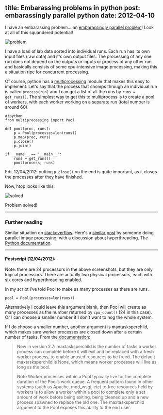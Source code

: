 title: Embarassing problems in python
post: embarassingly parallel python
date: 2012-04-10
---

I have an embarassing problem... an [embarassingly parallel problem][epp]!
Look at all of this squandered potential!

![problem](http://homepages.see.leeds.ac.uk/~eeaol/images/embarassing-problem.png)

[epp]: http://en.wikipedia.org/wiki/Embarrassingly_parallel

I have a load of lab data sorted into individual runs. Each run has its own
input files (raw data) and it's own output files. The processing of any one run
does not depend on the outputs or inputs or process of any other run and
basically consists of some cpu-intensive image processing, making this a
situation ripe for concurrent processing.

Of course, python has a [multiprocessing] module that makes this easy to
implement. Let's say that the process that chomps through an individual run
is called `process(run)` and I can get a list of all the runs by 
`runs = get_runs()`. The simplest way to get this to multiprocess is to
create a pool of workers, with each worker working on a separate run (total
number is around 60).

    #!python
    from multiprocessing import Pool
    
    def pool(proc, runs):
        p = Pool(processes=len(runs))
        p.map(proc, runs)
        p.close()
        p.join()

    if __name__ == '__main__':
        runs = get_runs()
        pool(process, runs)

Edit 12/04/2012: putting `p.close()` on the end is quite important, as it
closes the processes after they have finished. 

Now, htop looks like this:

![solved](http://homepages.see.leeds.ac.uk/~eeaol/images/embarassing-solution.png)

Problem solved!   

--------

### Further reading ###

Similar situation on [stackoverflow][]. Here's a [similar post][ptone] by
someone doing parallel image processing, with a discussion about
hyperthreading. The [Python documentation][multiprocessing].   

[multiprocessing]: http://docs.python.org/dev/library/multiprocessing.html
[stackoverflow]: http://stackoverflow.com/questions/2359253/solving-embarassingly-parallel-problems-using-python-multiprocessing/
[ptone]: http://ptone.com/dablog/2010/01/pythonmultiprocessinghyperthreading-and-image-resizing/

--------

#### Postscript (12/04/2012): #####

Note: there are 24 processors in the above screenshots, but they are only
logical processors. There are actually two physical processors, each with six
cores and hyperthreading enabled.

In my script I've told Pool to make as many processes as there are runs.

    pool = Pool(processes=len(runs))

Alternatively I could leave this argument blank, then Pool will create as many
processes as the number returned by `cpu_count()` (24 in this case). Or I can
choose a smaller number if I don't want to hog the whole system.

If I do choose a smaller number, another argument is maxtasksperchild, which
makes sure worker processes are closed down after a certain number of tasks.
From the [documentation][]:

[documentation]: http://docs.python.org/library/multiprocessing.html#module-multiprocessing.pool

> New in version 2.7: maxtasksperchild is the number of tasks a worker process
> can complete before it will exit and be replaced with a fresh worker process,
> to enable unused resources to be freed. The default maxtasksperchild is None,
> which means worker processes will live as long as the pool.
> 
> Note Worker processes within a Pool typically live for the complete duration of
> the Pool’s work queue. A frequent pattern found in other systems (such as
> Apache, mod_wsgi, etc) to free resources held by workers is to allow a worker
> within a pool to complete only a set amount of work before being exiting, being
> cleaned up and a new process spawned to replace the old one. The
> maxtasksperchild argument to the Pool exposes this ability to the end user.
